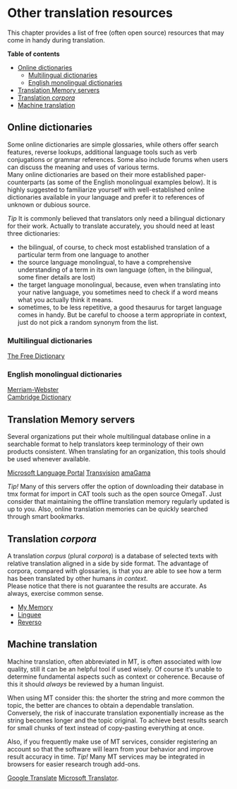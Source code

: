 # Other translation resources

This chapter provides a list of free (often open source) resources that may come in handy during translation.

**Table of contents**
<!-- TOC depthFrom:2 depthTo:6 withLinks:1 updateOnSave:1 orderedList:0 -->

- [Online dictionaries](#online-dictionaries)
	- [Multilingual dictionaries](#multilingual-dictionaries)
	- [English monolingual dictionaries](#english-monolingual-dictionaries)
- [Translation Memory servers](#translation-memory-servers)
- [Translation *corpora*](#translation-corpora)
- [Machine translation](#machine-translation)

<!-- /TOC -->

## Online dictionaries

Some online dictionaries are simple glossaries, while others offer search features, reverse lookups, additional language tools such as verb conjugations or grammar references. Some also include forums when users can discuss the meaning and uses of various terms.  
Many online dictionaries are based on their more established paper-counterparts (as some of the English monolingual examples below). It is highly suggested to familiarize yourself with well-established online dictionaries available in your language and prefer it to references of unknown or dubious source.

*Tip* It is commonly believed that translators only need a bilingual dictionary for their work. Actually to translate accurately, you should need at least three dictionaries:
- the bilingual, of course, to check most established translation of a particular term from one language to another
- the source language monolingual, to have a comprehensive understanding of a term in its own language (often, in the bilingual, some finer details are lost)
- the target language monolingual, because, even when translating into your native language, you sometimes need to check if a word means what you actually think it means.
- sometimes, to be less repetitive, a good thesaurus for target language comes in handy. But be careful to choose a term appropriate in context, just do not pick a random synonym from the list.

### Multilingual dictionaries

[The Free Dictionary](http://www.thefreedictionary.com/)

### English monolingual dictionaries

[Merriam-Webster](https://www.merriam-webster.com/)  
[Cambridge Dictionary](http://dictionary.cambridge.org/)  


## Translation Memory servers

Several organizations put their whole multilingual database online in a searchable format to help translators keep terminology of their own products consistent. When translating for an organization, this tools should be used whenever available.

[Microsoft Language Portal](https://www.microsoft.com/Language/en-US/Default.aspx)
[Transvision](https://transvision.mozfr.org/)
[amaGama](https://amagama-live.translatehouse.org/)

*Tip!* Many of this servers offer the option of downloading their database in tmx format for import in CAT tools such as the open source OmegaT. Just consider that maintaining the offline translation memory regularly updated is up to you.
Also, online translation memories can be quickly searched through smart bookmarks.

## Translation *corpora*

A translation *corpus* (plural *corpora*) is a database of selected texts with relative translation aligned in a side by side format. The advantage of corpora, compared with glossaries, is that you are able to see how a term has been translated by other humans *in context*.  
Please notice that there is not guarantee the results are accurate. As always, exercise common sense.

- [My Memory](http://mymemory.translated.net/)  
- [Linguee](http://www.linguee.com/)  
- [Reverso](http://context.reverso.net/translation/)

## Machine translation

Machine translation, often abbreviated in MT, is often associated with low quality, still it can be an helpful tool if used wisely.
Of course it’s unable to  determine fundamental aspects such as context or coherence. Because of this it should *always* be reviewed by a human linguist.

When using MT consider this: the shorter the string and more common the topic, the better are chances to obtain a dependable translation. Conversely, the risk of inaccurate translation exponentially increase as the string becomes longer and the topic original. To achieve best results search for small chunks of text instead of copy-pasting everything at once.

Also, if you frequently make use of MT services, consider registering an account so that the software will learn from your behavior and improve result accuracy in time.
*Tip!* Many MT services may be integrated in browsers for easier research trough add-ons.

[Google Translate](https://translate.google.com/)
[Microsoft Translator](http://www.bing.com/translator/).
